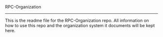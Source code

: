RPC-Organization
________________

This is the readme file for the RPC-Organization repo.
All information on how to use this repo and the organization system it documents will be kept here.
